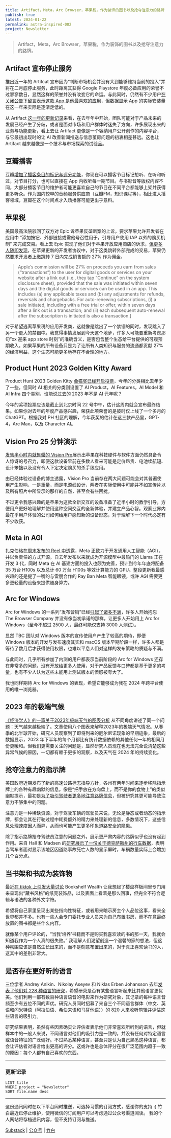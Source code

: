 ```yaml
---
title: Artifact，Meta，Arc Browser，苹果税，作为装饰的图书以及抢夺注意力的路牌
publish: true
latest: 2024-01-22
permalink: astra-inspired-002
project: Newsletter
---
```

> Artifact，Meta，Arc Browser，苹果税，作为装饰的图书以及抢夺注意力的路牌。

## Artifact 宣布停止服务

推出近一年的 Artifcat 宣布因为“判断市场机会并没有大到能够维持当前的投入”并将在二月底停止服务，此时距离其获得 Google Playstore 年度必备应用的荣誉不过寥寥数日，显然这样的荣誉并没有改变它的命运。与此同时，仍然有不少用户[在关闭公告下留言表示这款 App 是他最喜欢的应用](https://medium.com/artifact-news/shutting-down-artifact-1e70de46d419)，但数据显示 App 的实际安装量在这一年来实际是逐渐走低的。

从 Artifact [这一年的更新记录](https://medium.com/@artifact_team)来看，在去年年中开始，团队可能对于产品未来的发展已经产生了分歧，或者是面对市场和用户群体时迷失了方向，许多展现出来的业务与功能更新，看上去让 Artifact 更像是一个容纳用户公开创作的内容平台，与它最初出现时的让 AI 改善新闻推送与信息茧房问题的初衷相差甚远。这也让 Artifact 越来越像是一个技术与市场探索的试验品。

## 豆瓣播客

豆瓣[增加了播客条目的标记与评分功能](https://www.douban.com/people/doubanpodcast/status/4493880339/?_dtcc=1&_i=5890474vqlvk22)，你现在可以播客节目标记想听、在听和听过，对节目打分，也可以直接在 App 内收听每一期节目。与书影音等版权内容不同，大部分播客节目的维护者可能更喜欢自己的节目在不同平台都能够上架并获得更多听众。作为国内较早的音频服务供应商（豆瓣FM，知识课程等），相比进入播客领域，豆瓣在这个时间点才入场播客可能更出乎意料。

## 苹果税

美国最高法院驳回了双方对 Epic 诉苹果反垄断案的上诉，要求苹果允许开发者在应用中 ”添加按钮、外部链接或需他号召性用于，引导用户使用 IAP 以外的购买机制“ 来完成交易。看上去 Epic 实现了他们对于苹果开放应用商店的诉求，[但更多人随即发现](https://x.com/TimSweeneyEpic/status/1747280532746936614?s=20)，在苹果更新的开发者协议中，对于这类跳转外部完成的交易，苹果仍然要求开发者上缴跳转 7 日内完成销售额的 27% 作为佣金。

> Apple’s commission will be 27% on proceeds you earn from sales (“transactions“) to the user for digital goods or services on your website after a link out (i.e., they tap “Continue” on the system disclosure sheet), provided that the sale was initiated within seven days and the digital goods or services can be used in an app. This includes (a) any applicable taxes and (b) any adjustments for refunds, reversals and chargebacks. For auto-renewing subscriptions, (i) a sale initiated, including with a free trial or offer, within seven days after a link out is a transaction; and (ii) each subsequent auto-renewal after the subscription is initiated is also a transaction.]

对于希望逃离苹果税的应用开发商，这就像是跳出了一个禁锢的同时，发现跳入了另一个更大的禁锢中。我觉得事情发展到今天这个地步，许多人可能要重新考虑那句”xx 迎来 app store 时刻”的准确含义，是否包含整个生态给平台提供的可观预期收入。如果苹果的所有设备只是为了让所有人类知识与服务的流通都贡献 27% 的经济利益，这个生态可能更多地存在不合理的地方。

## Product Hunt 2023 Golden Kitty Award

Product Hunt 2023 Golden Kitty [金猫奖已经开启投票](https://www.producthunt.com/golden-kitty-awards)，今年的分类相比去年少了一些，但同时 AI 相关的分类则设置了 AI Product，AI Features，AI Model 和 AI Infra 四个类别，谁能说过去的 2023 年不是 AI 元年呢？

今年的奖项投票应该是截止到北京时间 22 号中午，估计这周内就会宣布最终结果。如果你对去年的年度产品感兴趣，荣获此项荣誉的是彼时仅上线了一个多月的 ChatGPT。根据我对 PH 社区的理解，今年获奖的估计在这三款产品里，GPT-4，Arc Max，以及 Character AI。

## Vision Pro 25 分钟演示

[发售半小时内就售罄的 Vision Pro](https://www.apple.com/apple-vision-pro/)展示出苹果在科技硬件与软件方面仍然具备令人惊讶的号召力，即便这款设备早前在多数人看来可能是定价昂贵、电池续航短、设计笨拙以及没有令人下定决定购买的杀手级应用。

由已经体验过设备的博主透露，Vision Pro 当前存在两大问题可能会对其普遍使用产生影响，一是重量，而是电源线设计，两者在实际使用中可能并不如宣传片以及所有照片中所显示的那样的自然，甚至会有些困扰。

不过更令我感兴趣的是苹果为这款全新交互的设备准备了近半小时的教学引导，方便用户更好地理解并使用这种空间交互的全新体验，并建立产品心智。观察业界内最在乎用户体验的公司如何给用户感知新的设备形态，对于理解下一个时代必定有不少收获。

## Meta in AGI

扎克伯格[在周末发布的 Reel 中透露](https://www.instagram.com/reel/C2QARHJR1sZ/?ig_rid=e834d3f9-f4af-4459-a54c-4f3ba40369b4)，Meta 正致力于开发通用人工智能（AGI），并以负责任的方式开源。自去年发布以来就成为开源模型中最热门的 Llama 正在开发 3 代，同时 Meta 在 AI 基建方面的投入也颇为完善，预计到今年年底将配备 35 万台 H100s 以及总计 60 万台 H100s 等效计算能力的 GPU。整段更新我最感兴趣的还是提了一嘴的与雷朋合作的 Ray Ban Meta 智能眼镜，或许 AGI 需要更多更轻量的设备来提供随身算力。

## Arc for Windows

Arc for Windows 的一系列“发布营销”已经[引起了诸多不满](https://www.reddit.com/r/ArcBrowser/comments/199fn8m/this_is_for_all_the_failed_launch_and_how_do_they/)，许多人开始抱怨 The Browser Company 并没有像当初承诺的那样，让更多人开始用上 Arc for Windows（至今不超过 2500 人，最终可能仅支持 3000 人测试）。

显然 TBC 团队对 Windows 版本的宣传使用户产生了较高的期待，即便 Windows 版本的开发与发布速度其实和 macOS 版本早期阶段一样，许多人都是等待了数月后才获得使用权限，也难以平息人们对这样的发布策略的质疑与不满。

与此同时，几乎所有参加了内测的用户都表示当前阶段的 Arc for Windows 还存在非常多的问题，没有开放给更多人使用，对于产品反馈与口碑都是基于更多的考量，也有不少人认为这些未能用上测试版本的愤怒被夸大了。

我也同样期待 Arc for Windows 的表现，希望它能够成为我在 2024 年跨平台使用的唯一浏览器。

## 2023 年的极端气候

[《经济学人》的一篇关于2023年极端天气的图表分析](https://www.economist.com/graphic-detail/2024/01/12/eight-charts-illustrate-2023s-extreme-weather)  从不同角度讲述了同一个问题：天气越来越极端了。文章使用八个图表来解释2023年的极端天气情况。从春季的北半球开始，研究人员观察到了即将到来的厄尔尼诺现象的早期迹象，最后的数据显示，2023 年下半年的每个月都比有统计数据依赖的其他任何一年的相同月份更暖和。但我们更需要关注的问题是，显然研究人员现在也无法完全说清楚这些异常气候的原因，一切都有赖于更多的观察，以及天气在 2024 年的持续变化。

## 抢夺注意力的指示牌

美国政府近期发布了新的高速公路标志指导方针，各州有两年时间来逐步移除指示牌上的各种有趣幽默的信息。像是“把手放在方向盘上，而不是你的食物上”的类似幽默提示，最初是[为了吸引驾驶者更多地注意路牌信息](https://www.npr.org/2020/03/05/812130695/humorous-highway-signs-aim-to-steer-drivers-safely-down-the-old-town-road)，但被研究其更可能导致注意力不够集中的问题。

注意力是一种稀缺资源，对于驾驶车辆的驾驶员来说，无论是静态或者动态的指示牌，都会让其在行驶过程中耗费额外的精力来处理新的信息，多数情况下，这些信息处理速度因人而异，从而也可能产生更多印象道路安全的隐患。

除了指示路牌抢夺驾驶员注意的问题之外，展示更严肃内容的路牌似乎也没有起到作用。来自 Hall 和 Madsen 的[研究展示了一份关于德克萨斯州的行车数据](https://www.science.org/doi/full/10.1126/science.abm3427?casa_token=819Q9c5ubcYAAAAA:6k_Jo-SUaeT_3X_mltmsXMx4sO7MylfxTVXtRBiC3Q1qtqF43hUN_a1k1VWuM5vr4O7QDpAkBMl5GQ)，表明当驾车者面对显示该地区因道路事故死亡人数的显示屏时，车祸数量实际上会增加几个百分点。

## 当书架和书成为装饰物

最近[在 tiktok 上引发大量讨论](https://www.nytimes.com/2024/01/15/style/do-you-have-bookshelf-wealth.html?algo=combo_clicks_decay_6_lda_unique_80_diversified&block=3&campaign_id=142&emc=edit_fory_20240116&fellback=false&imp_id=1537749206789237&instance_id=112700&nl=for-you&nlid=54716262&pool=channel-replacement-ls&rank=6&regi_id=54716262&req_id=2335882377252111&segment_id=155508&surface=for-you-email-channelless&user_id=60dcc2fc8ed12aad6b6f08f7c0da11ba&variant=holdout_best_fye_channelless) Bookshelf Wealth 让我想起了楼盘样板间里专门用来呈现出“藏书风格”的纸壳装饰品，以及表面上看着是那么回事，但完全不符合逻辑与语法的各种外文字符。

希望将自己家里呈现出某些指向性特征，或者用来暗示房主个人品位这事，看来全世界都差不多。也有一些人会专门委托专业人员来为自己布置书房，而不在意最终放置的图书都是些什么内容。

就像某个用户评论的，“当我‘培养’书籍而不是购买我喜欢读的书的那一天，我就会知道我作为一个人真的很失败。” 我理解人们渴望创造一个温馨的家的想法，但这种氛围应该是自然生长出来的，而不是刻意布置出来的，对于真正喜欢读书的人，这其中的差别非常大。

## 是否存在更好听的语言

三位学者 Andrey Anikin、Nikolay Aseyev 和 Niklas Erben Johansson 去年[发表了他们对 228 种语言的研究](https://www.pnas.org/doi/abs/10.1073/pnas.2218367120)，希望研究是否有某些语言听起来比其他语言更优美。他们利用一部有数百种语言语音的电影来作为研究对象，其记录的每种语言音频至少有五位不同的声优。研究人员同时招募了来自三个不同语言群体（中文、英语和闪米特语（阿拉伯语、希伯来语和马耳他语））的 820 人来收听剪辑并评估这些语言的吸引力。

研究结果表明，虽然有些因素确实让评估者表示他们非常喜欢所听到的语言，但就样本中的一般人来说，不同语言对他们的吸引力是一致的，并没有任何对特定语言或语音特征的广泛偏好。不过熟悉某种语言，甚至只是认为自己熟悉这种语言，都会让评估者对语言给出更高的评分。这或许也是总体评分在很广泛范围内趋于一致的原因：每个人都有自己喜欢的东西。

---
### 更新记录
```dataview
LIST title
WHERE project = "Newsletter"
SORT file.name desc
```

---

这份通讯同时在以下平台同时推送，可选择习惯的订阅方式，感谢你的支持 :)
竹白最近已停止维护，使用微信的订阅用户可以考虑通过公众号渠道阅读。
我的个人网站将存档通讯内容，但不支持订阅与推送。

[Substack](https://yishan.substack.com/) | [公众号](https://mp.weixin.qq.com/s/BGwGffc7SKL1ajvFd_9llw) | [竹白](https://speciouspm.zhubai.love/)